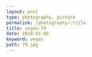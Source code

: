 ```yaml
---
layout: post
type: photography, picture
permalink: /photography/:title
title: vegas-79
date: 2018-01-08
keyword: vegas
path: 79.jpg
---
```



